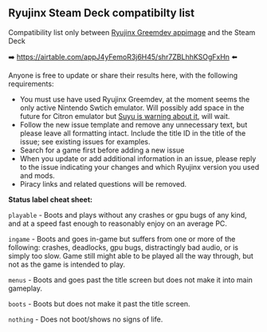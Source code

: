 ## Ryujinx Steam Deck compatibilty list

Compatibility list only between [Ryujinx Greemdev appimage](https://git.ryujinx.app/ryubing/ryujinx/-/releases) and the Steam Deck

➡️ https://airtable.com/appJ4yFemoR3j6H45/shr7ZBLhhKSOgFxHn ⬅️

Anyone is free to update or share their results here, with the following requirements:

- You must use have used Ryujinx Greemdev, at the moment seems the only active Nintendo Swtich emulator. Will possibly add space in the future for Citron emulator but [Suyu is warning about it](https://suyu.dev/), will wait.
- Follow the new issue template and remove any unnecessary text, but please leave all formatting intact. Include the title ID in the title of the issue; see existing issues for examples.
- Search for a game first before adding a new issue
- When you update or add additional information in an issue, please reply to the issue indicating your changes and which Ryujinx version you used and mods.
- Piracy links and related questions will be removed.

**Status label cheat sheet:**

   `playable` - Boots and plays without any crashes or gpu bugs of any kind, and at a speed fast enough to reasonably enjoy on an average PC.

   `ingame` - Boots and goes in-game but suffers from one or more of the following: crashes, deadlocks, gpu bugs, distractingly bad audio, or is simply too slow. Game still might able to be played all the way through, but not as the game is intended to play.

   `menus` - Boots and goes past the title screen but does not make it into main gameplay.

   `boots` - Boots but does not make it past the title screen.

   `nothing` - Does not boot/shows no signs of life.
